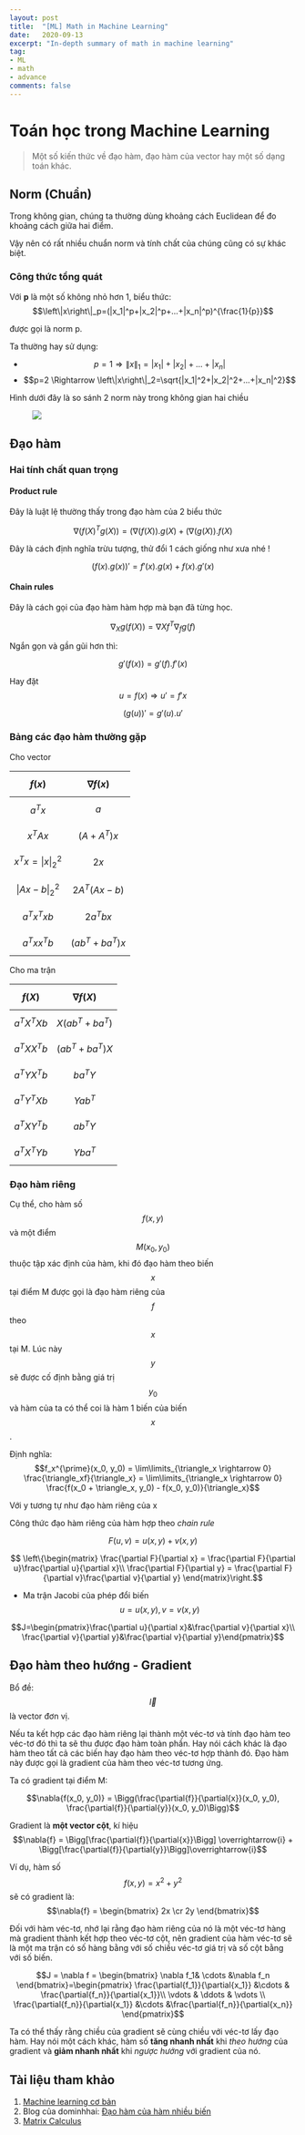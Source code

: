 ```yaml
---
layout: post
title:  "[ML] Math in Machine Learning"
date:   2020-09-13
excerpt: "In-depth summary of math in machine learning"
tag:
- ML 
- math
- advance
comments: false
---
```


# Toán học trong Machine Learning

> Một số kiến thức về đạo hàm, đạo hàm của vector hay một số dạng toán khác.

## Norm (Chuẩn)

Trong không gian, chúng ta thường dùng khoảng cách Euclidean để đo khoảng cách giữa hai điểm.

Vậy nên có rất nhiều chuẩn norm và tính chất của chúng cũng có sự khác biệt.

### Công thức tổng quát

Với **p** là một số không nhỏ hơn 1, biểu thức:
$$\left\|x\right\|_p=(|x_1|^p+|x_2|^p+...+|x_n|^p)^{\frac{1}{p}}$$

được gọi là norm p.

Ta thường hay sử dụng:
* $$p=1 \Rightarrow \left\|x\right\|_1=|x_1|+|x_2|+...+|x_n|$$ 
* $$p=2 \Rightarrow \left\|x\right\|_2=\sqrt{|x_1|^2+|x_2|^2+...+|x_n|^2}$$

Hình dưới đây là so sánh 2 norm này trong không gian hai chiều

<figure>
	<a href="https://machinelearningcoban.com/assets/norm12.png"><img src="https://machinelearningcoban.com/assets/norm12.png"></a>
</figure>

## Đạo hàm

### Hai tính chất quan trọng

#### Product rule
   
Đây là luật lệ thường thấy trong đạo hàm của 2 biểu thức

$$\nabla{(f(X)^T g(X))}=(\nabla{(f(X))}.g(X) + (\nabla{(g(X))}.f(X)$$

Đây là cách định nghĩa trừu tượng, thử đổi 1 cách giống như xưa nhé !

$$(f(x).g(x))'=f'(x).g(x)+f(x).g'(x)$$

#### Chain rules

Đây là cách gọi của đạo hàm hàm hợp mà bạn đã từng học.

$$\nabla{_X g(f(X))}=\nabla{X}f^T\nabla{_fg(f)}$$

Ngắn gọn và gần gũi hơn thì:

$$g'(f(x))=g'(f).f'(x)$$

Hay đặt $$u=f(x) \Rightarrow u'=f'x$$

$$(g(u))'=g'(u).u'$$

### Bảng các đạo hàm thường gặp

Cho vector

|$$f(x)$$|$$\nabla{f(x)}$$|
|:-:   |:-:           |
|$$a^Tx$$|   $$a$$        |
|$$x^TAx$$|$$(A+A^T)x$$|
|$$x^Tx=\left\|x\right\|_2^2$$|$$2x$$|
|$$\left \|Ax-b\right \|_2^2$$|$$2A^T(Ax-b)$$|
|$$a^Tx^Txb$$|$$2a^Tbx$$|
|$$a^Txx^Tb$$|$$(ab^T+ba^T)x$$|

Cho ma trận

|$$f(X)$$|$$\nabla{f(X)}$$|
|:-:   |:-:           |
|$$a^TX^TXb$$|$$X(ab^T+ba^T)$$|
|$$a^TXX^Tb$$|$$(ab^T+ba^T)X$$|
|$$a^TYX^Tb$$|$$ba^TY$$|
|$$a^TY^TXb$$|$$Yab^T$$|
|$$a^TXY^Tb$$|$$ab^TY$$|
|$$a^TX^TYb$$|$$Yba^T$$|

### Đạo hàm riêng

Cụ thể, cho hàm số $$f(x, y)$$ và một điểm $$M(x_0, y_0)$$ thuộc tập xác định của hàm, khi đó đạo hàm theo biến $$x$$ tại điểm M được gọi là đạo hàm riêng của $$f$$ theo $$x$$ tại M. Lúc này $$y$$ sẽ được cố định bằng giá trị $$y_0$$ và hàm của ta có thể coi là hàm 1 biến của biến $$x$$.

Định nghĩa:
$$f_x^{\prime}(x_0, y_0) = \lim\limits_{\triangle_x \rightarrow 0} \frac{\triangle_xf}{\triangle_x} = \lim\limits_{\triangle_x \rightarrow 0} \frac{f(x_0 + \triangle_x, y_0) - f(x_0, y_0)}{\triangle_x}$$

Với y tương tự như đạo hàm riêng của x

Công thức đạo hàm riêng của hàm hợp theo *chain rule*

$$F(u,v) = u(x,y)+v(x,y)$$

$$
\left\{\begin{matrix}
\frac{\partial F}{\partial x} = \frac{\partial F}{\partial u}\frac{\partial u}{\partial x}\\ \frac{\partial F}{\partial y} = \frac{\partial F}{\partial v}\frac{\partial v}{\partial y}
\end{matrix}\right.$$

* Ma trận Jacobi của phép đổi biến $$u=u(x,y), v=v(x, y)$$

$$J=\begin{pmatrix}\frac{\partial u}{\partial x}&\frac{\partial v}{\partial x}\\ \frac{\partial v}{\partial y}&\frac{\partial v}{\partial y}\end{pmatrix}$$

## Đạo hàm theo hướng - Gradient

Bổ đề: $$\overrightarrow{l}$$ là vector đơn vị.

Nếu ta kết hợp các đạo hàm riêng lại thành một véc-tơ và tính đạo hàm teo véc-tơ đó thì ta sẽ thu được đạo hàm toàn phần. Hay nói cách khác là đạo hàm theo tất cả các biến hay đạo hàm theo véc-tơ hợp thành đó. Đạo hàm này được gọi là gradient của hàm theo véc-tơ tương ứng.

Ta có gradient tại điểm M:

$$\nabla{f(x_0, y_0)} = \Bigg(\frac{\partial{f}}{\partial{x}}(x_0, y_0), \frac{\partial{f}}{\partial{y}}(x_0, y_0)\Bigg)$$

Gradient là **một vector cột**, kí hiệu
 $$\nabla{f} = \Bigg[\frac{\partial{f}}{\partial{x}}\Bigg] \overrightarrow{i} + \Bigg[\frac{\partial{f}}{\partial{y}}\Bigg]\overrightarrow{i}$$

Ví dụ, hàm số $$f(x, y) = x^2 + y^2$$
  sẽ có gradient là: $$\nabla{f} = \begin{bmatrix} 2x \cr 2y \end{bmatrix}$$

Đối với hàm véc-tơ, nhớ lại rằng đạo hàm riêng của nó là một véc-tơ hàng mà gradient thành kết hợp theo véc-tơ cột, nên gradient của hàm véc-tơ sẽ là một ma trận có số hàng bằng với số chiều véc-tơ giá trị và số cột bằng với số biến.

$$J = \nabla f = \begin{bmatrix}
 \nabla f_1& \cdots &\nabla f_n \end{bmatrix}=\begin{pmatrix}
\frac{\partial{f_1}}{\partial{x_1}} &\cdots & \frac{\partial{f_n}}{\partial{x_1}}\\ \vdots  & \ddots & \vdots \\ \frac{\partial{f_n}}{\partial{x_1}} &\cdots &\frac{\partial{f_n}}{\partial{x_n}} \end{pmatrix}$$

 Ta có thể thấy rằng chiều của gradient sẽ cùng chiều với véc-tơ lấy đạo hàm. Hay nói một cách khác, hàm số **tăng nhanh nhất** khi *theo hướng* của gradient và **giảm nhanh nhất** khi *ngược hướng* với gradient của nó.

## Tài liệu tham khảo

1. [Machine learning cơ bản](https://machinelearningcoban.com/math/)
2. Blog của dominhhai: [Đạo hàm của hàm nhiều biến](https://dominhhai.github.io/vi/2017/10/multi-var-func/)
3. [Matrix Calculus](https://ccrma.stanford.edu/~dattorro/matrixcalc.pdf)
